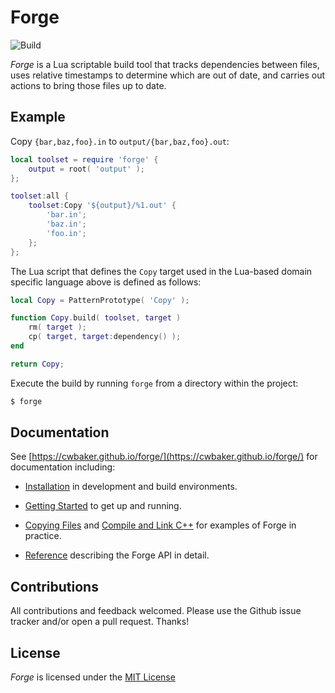 # Forge

![Build](https://github.com/cwbaker/forge/workflows/Build/badge.svg)

*Forge* is a Lua scriptable build tool that tracks dependencies between files, uses relative timestamps to determine which are out of date, and carries out actions to bring those files up to date.

## Example

Copy `{bar,baz,foo}.in` to `output/{bar,baz,foo}.out`:

~~~lua
local toolset = require 'forge' {
    output = root( 'output' );
};

toolset:all {
    toolset:Copy '${output}/%1.out' {
        'bar.in';
        'baz.in';
        'foo.in';
    };    
};
~~~

The Lua script that defines the `Copy` target used in the Lua-based domain specific language above is defined as follows:

~~~lua
local Copy = PatternPrototype( 'Copy' );

function Copy.build( toolset, target )
    rm( target );
    cp( target, target:dependency() );
end

return Copy;
~~~

Execute the build by running `forge` from a directory within the project:

~~~bash
$ forge
~~~

## Documentation

See [https://cwbaker.github.io/forge/](https://cwbaker.github.io/forge/) for documentation including:

- [Installation](https://cwbaker.github.io/forge/installation/) in development and build environments.

- [Getting Started](https://cwbaker.github.io/forge/getting-started/) to get up and running.

- [Copying Files](https://cwbaker.github.io/forge/tutorials/copying-files/) and [Compile and Link C++](https://cwbaker.github.io/forge/tutorials/compile-and-link-cxx/) for examples of Forge in practice.

- [Reference](https://cwbaker.github.io/forge/reference/) describing the Forge API in detail.

## Contributions

All contributions and feedback welcomed.  Please use the Github issue tracker and/or open a pull request.  Thanks!

## License

*Forge* is licensed under the [MIT License](http://www.opensource.org/licenses/MIT)
